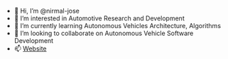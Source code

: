 - 👋 Hi, I’m @nirmal-jose
- 👀 I’m interested in Automotive Research and Development
- 🌱 I’m currently learning Autonomous Vehicles Architecture, Algorithms
- 💞️ I’m looking to collaborate on Autonomous Vehicle Software Development
- 📫 [Website](https://nirmal-jose.github.io/)

<!---
nirmal-jose/nirmal-jose is a ✨ special ✨ repository because its `README.md` (this file) appears on your GitHub profile.
You can click the Preview link to take a look at your changes.
--->
